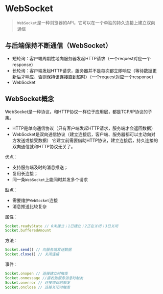 # WebSocket
> `WebSocket`是一种浏览器的API，它可以在一个单独的持久连接上建立双向通信

## 与后端保持不断通信（WebSocket）
 - 短轮询：客户端周期性地向服务器发起HTTP请求（一个request对应一个response）
 - 长轮询：客户端发起HTTP请求，服务器并不是每次都立即响应（等待数据更新后才响应，否则保持该连接直到超时）（一个request对应一个response）
 - WebSocket

## WebSocket概念
WebSocket是一种协议，和HTTP协议一样位于应用层，都是TCP/IP协议的子集。
 - HTTP是单向通信协议（只有客户端发起HTTP请求，服务端才会返回数据）
 - WebSocket是双向通信协议（建立连接后，客户端、服务器都可以主动向对方发送或接受数据）
它建立前需要借助HTTP协议，建立连接后，持久连接的双向通信就和HTTP协议无关了。


优点：
 - 支持服务端及时的消息推送；
 - 复用长连接；
 - 同一条`WebSocket`上能同时并发多个请求

缺点：
 - 需要维护`WebSocket`连接
 - 消息推送比较复杂

属性：
```js
Socket.readyState // 0未建立；1已建立；2正在关闭；3已关闭
Socket.bufferedAmount
```

方法：
```js
Socket.send() // 向服务端发送数据
Socket.close() // 关闭连接
```

事件：
```js
Socket.onopen // 连接建立时触发
Socket.onmessage //接收到服务消息时触发
Socket.onerror // 连接错误时触发
Socket.onclose // 连接关闭时触发
```